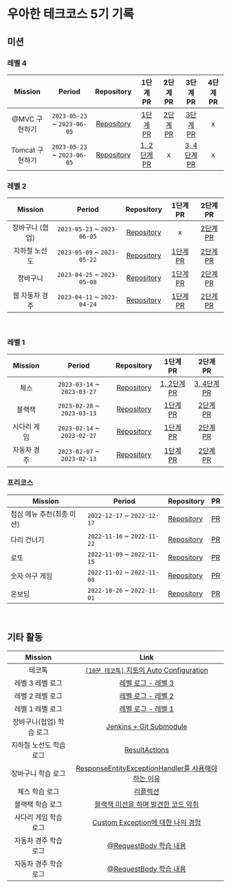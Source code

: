 # 우아한 테크코스 5기 기록

## 미션

### 레벨 4

|  Mission  |           Period            |   Repository   |                                 1단계 PR                                  |   2단계 PR   |                                 3단계 PR                                  | 4단계 PR |
|:---------:|:---------------------------:|:--------------:|:-----------------------------------------------------------------------:|:----------:|:-----------------------------------------------------------------------:|:------:|
| @MVC 구현하기 | `2023-05-23` ~ `2023-06-05` | [Repository](https://github.com/woowacourse/jwp-dashboard-mvc/tree/apptie) | [1단계 PR](https://github.com/woowacourse/jwp-dashboard-mvc/pull/372) | [2단계 PR](https://github.com/woowacourse/jwp-dashboard-mvc/pull/524) |   [3단계 PR](https://github.com/woowacourse/jwp-dashboard-mvc/pull/540)   |   x    | 
| Tomcat 구현하기 | `2023-05-23` ~ `2023-06-05` | [Repository](https://github.com/woowacourse/jwp-dashboard-http/tree/apptie) | [1, 2단계 PR](https://github.com/woowacourse/jwp-dashboard-http/pull/356) |     x      | [3, 4단계 PR](https://github.com/woowacourse/jwp-dashboard-http/pull/405) |   x    | 

### 레벨 2 

|  Mission  |           Period            |   Repository   |                               1단계 PR                                |                               2단계 PR                                |
|:---------:|:---------------------------:|:--------------:|:-------------------------------------------------------------------:|:-------------------------------------------------------------------:|
| 장바구니 (협업) | `2023-05-23` ~ `2023-06-05` | [Repository](https://github.com/woowacourse/jwp-shopping-order/tree/apptie) |                                  x                                  |  [2단계 PR](https://github.com/woowacourse/jwp-shopping-order/pull/21)   |
|    지하철 노선도    | `2023-05-09` ~ `2023-05-22` | [Repository](https://github.com/woowacourse/jwp-subway-path/tree/apptie) |  [1단계 PR](https://github.com/woowacourse/jwp-subway-path/pull/63)   |  [2단계 PR](https://github.com/woowacourse/jwp-subway-path/pull/127)   |
|   장바구니    | `2023-04-25` ~ `2023-05-08` | [Repository](https://github.com/woowacourse/jwp-shopping-cart/tree/apptie) | [1단계 PR](https://github.com/woowacourse/jwp-shopping-cart/pull/213) |  [2단계 PR](https://github.com/woowacourse/jwp-shopping-cart/pull/268)   |
| 웹 자동차 경주  | `2023-04-11` ~ `2023-04-24` | [Repository](https://github.com/woowacourse/jwp-racingcar/tree/apptie) |   [1단계 PR](https://github.com/woowacourse/jwp-racingcar/pull/20)    |  [2단계 PR](https://github.com/woowacourse/jwp-racingcar/pull/122)   |

<br/>

### 레벨 1 

| Mission |           Period            |   Repository   |                               1단계 PR                                |                               2단계 PR                                |
|:-------:|:---------------------------:|:--------------:|:-------------------------------------------------------------------:|:-------------------------------------------------------------------:|
|   체스    | `2023-03-14` ~ `2023-03-27` | [Repository](https://github.com/woowacourse/java-chess/tree/apptie) | [1, 2단계 PR](https://github.com/woowacourse/java-chess/pull/482) | [3, 4단계 PR](https://github.com/woowacourse/java-chess/pull/563) |
|   블랙잭   | `2023-02-28` ~ `2023-03-13` | [Repository](https://github.com/woowacourse/java-blackjack/tree/apptie) |  [1단계 PR](https://github.com/woowacourse/java-blackjack/pull/442)   |  [2단계 PR](https://github.com/woowacourse/java-blackjack/pull/486)   |
| 사다리 게임  | `2023-02-14` ~ `2023-02-27` | [Repository](https://github.com/woowacourse/java-ladder/tree/apptie) |    [1단계 PR](https://github.com/woowacourse/java-ladder/pull/103)    |    [2단계 PR](https://github.com/woowacourse/java-ladder/pull/158)    |
| 자동차 경주  | `2023-02-07` ~ `2023-02-13` | [Repository](https://github.com/woowacourse/java-racingcar/tree/apptie) |  [1단계 PR](https://github.com/woowacourse/java-racingcar/pull/486)   |  [2단계 PR](https://github.com/woowacourse/java-racingcar/pull/574)   |

### 프리코스
| Mission         | Period | Repository                                                          | PR |
|-----------------| --- |---------------------------------------------------------------------| --- |
| 점심 메뉴 추천(최종 미션) |`2022-12-17` ~ `2022-12-17`| [Repository](https://github.com/apptie/java-menu/tree/apptie)       |[PR](https://github.com/woowacourse-precourse/java-menu/pull/189)|
| 다리 건너기          |`2022-11-16` ~ `2022-11-22`| [Repository](https://github.com/apptie/java-bridge/tree/apptie)     |[PR](https://github.com/woowacourse-precourse/java-bridge/pull/154)|
| 로또              |`2022-11-09` ~ `2022-11-15`| [Repository](https://github.com/apptie/java-lotto/tree/apptie)      |[PR](https://github.com/woowacourse-precourse/java-lotto/pull/203)|
| 숫자 야구 게임        |`2022-11-02` ~ `2022-11-08`| [Repository](https://github.com/apptie/java-baseball/tree/apptie)   |[PR](https://github.com/woowacourse-precourse/java-baseball/pull/298)|
| 온보딩             |`2022-10-26` ~ `2022-11-01`| [Repository](https://github.com/apptie/java-onboarding/tree/apptie) |[PR](https://github.com/woowacourse-precourse/java-onboarding/pull/392)|

<br/>

## 기타 활동

|    Mission     |                                              Link                                              |
|:--------------:|:----------------------------------------------------------------------------------------------:|
|      테코톡       | [`[10분 테코톡]` 지토의 Auto Configuration](hhttps://www.youtube.com/watch?v=TSCHTPZ3PSQ&ab_channel=%EC%9A%B0%EC%95%84%ED%95%9C%ED%85%8C%ED%81%AC) |
|   레벨 3 레벨 로그   | [레벨 로그 - 레벨 3](https://ginger-monkey-efe.notion.site/3-7e213b86bbb24469a96238a298923cc5?pvs=4) |
|   레벨 2 레벨 로그   |                 [레벨 로그 - 레벨 2](https://velog.io/@appti/%EB%A0%88%EB%B2%A8-2-%EC%9D%B8%ED%84%B0%EB%B7%B0-%EC%A7%88%EB%8B%B5)                 |
|   레벨 1 레벨 로그   |                 [레벨 로그 - 레벨 1](https://prolog.techcourse.co.kr/studylogs/3103)                 |
| 장바구니(협업) 학습 로그 |           [Jenkins + Git Submodule](https://prolog.techcourse.co.kr/studylogs/3577)            |
| 지하철 노선도 학습 로그  |                [ResultActions](https://prolog.techcourse.co.kr/studylogs/3491)                 |
|   장바구니 학습 로그   |  [ResponseEntityExceptionHandler를 사용해야 하는 이유](https://prolog.techcourse.co.kr/studylogs/3371)  |
|    체스 학습 로그    |                     [리플렉션](https://prolog.techcourse.co.kr/studylogs/3076)                     |
|   블랙잭 학습 로그    |             [블랙잭 미션을 하며 발견한 코드 악취](https://prolog.techcourse.co.kr/studylogs/2805)             |
|  사다리 게임 학습 로그  |          [Custom Exception에 대한 나의 경험](https://prolog.techcourse.co.kr/studylogs/2675)          |
|  자동차 경주 학습 로그  |              [@RequestBody 학습 내용](https://prolog.techcourse.co.kr/studylogs/3179)              |
|  자동차 경주 학습 로그  |              [@RequestBody 학습 내용](https://prolog.techcourse.co.kr/studylogs/3179)              |
